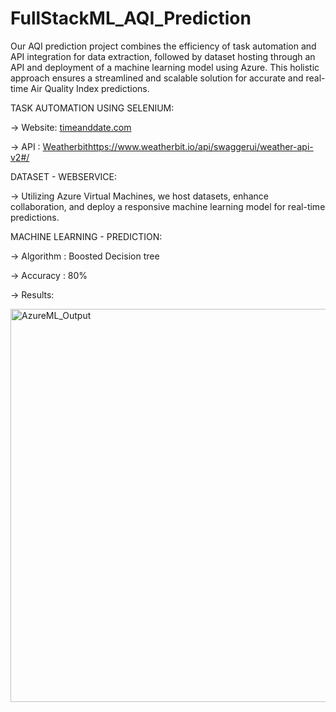 # FullStackML_AQI_Prediction
Our AQI prediction project combines the efficiency of task automation and API integration for data extraction, followed by dataset hosting through an API and deployment of a machine learning model using Azure. This holistic approach ensures a streamlined and scalable solution for accurate and real-time Air Quality Index predictions.

TASK AUTOMATION USING SELENIUM:

-> Website: [timeanddate.com](https://www.timeanddate.com/)

-> API : [Weatherbit](https://www.weatherbit.io/api/swaggerui/weather-api-v2#/)https://www.weatherbit.io/api/swaggerui/weather-api-v2#/

DATASET - WEBSERVICE:

-> Utilizing Azure Virtual Machines, we host datasets, enhance collaboration, and deploy a responsive machine learning model for real-time predictions.

MACHINE LEARNING - PREDICTION:

-> Algorithm : Boosted Decision tree

-> Accuracy : 80%

-> Results:

<img width="629" alt="AzureML_Output" src="https://github.com/NehaVital/FullStackML_AQI_Prediction/assets/112386508/d6e6579f-1f37-4a45-b101-a8fee66fa777">


